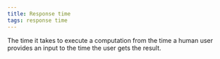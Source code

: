 ```yaml
---
title: Response time
tags: response time
---
```

The time it takes to execute a
computation from the time a human user
provides an input to the time the user
gets the result.